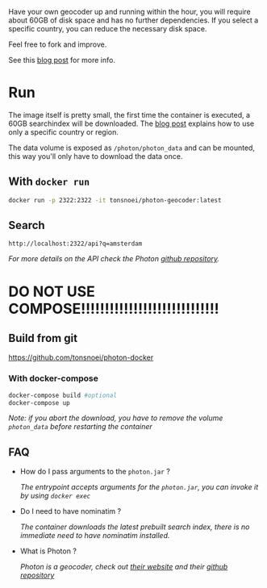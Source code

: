 Have your own geocoder up and running within the hour, you will require about 60GB of disk space and has no further dependencies. If you select a specific country, you can reduce the necessary disk space.

Feel free to fork and improve. 

See this [blog post](https://tonsnoei.nl/en/post/2023/03/20/set-up-your-own-geocoder-api/) for more info.


# Run

The image itself is pretty small, the first time the container is executed, a 60GB searchindex will be downloaded. The [blog post](https://tonsnoei.nl/en/post/2023/03/20/set-up-your-own-geocoder-api/) explains how to use only a specific country or region.

The data volume is exposed as `/photon/photon_data` and can be mounted, this way you'll only have to download the data once.

## With `docker run`

```bash
docker run -p 2322:2322 -it tonsnoei/photon-geocoder:latest
```

## Search

```
http://localhost:2322/api?q=amsterdam
```
*For more details on the API check the Photon [github repository](https://github.com/komoot/photon).*

# DO NOT USE COMPOSE!!!!!!!!!!!!!!!!!!!!!!!!!!!!!

## Build from git
https://github.com/tonsnoei/photon-docker

### With docker-compose
```bash
docker-compose build #optional
docker-compose up
```
*Note: if you abort the download, you have to remove the volume `photon_data` before restarting the container*


## FAQ

 - How do I pass arguments to the `photon.jar` ?

   *The entrypoint accepts arguments for the `photon.jar`, you can invoke it by using `docker exec`*
 - Do I need to have nominatim ?

   *The container downloads the latest prebuilt search index, there is no immediate need to have nominatim installed.*

 - What is Photon ?
  
   *Photon is a geocoder, check out [their website](https://photon.komoot.de/) and their [github repository](https://github.com/komoot/photon)*
